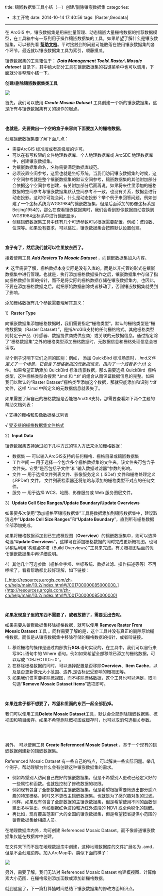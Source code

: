 title: 镶嵌数据集工具小结（一）创建/删除镶嵌数据集
categories:
  - 木工开物
date: 2014-10-14 17:40:56
tags: [Raster,Geodata]
---
在 ArcGIS 中，镶嵌数据集是用来批量管理、动态镶嵌大量栅格数据的推荐数据模型，在工具箱中有一系列用于操作镶嵌数据集的工具。如果希望了解什么是镶嵌数据集，可以预先看&nbsp;[**帮助文档**](http://resources.arcgis.com/zh-cn/help/main/10.2/#/na/009t00000037000000/)。平时接触到的问题可能散落在使用镶嵌数据集的各个环节，最近就以镶嵌数据集工具为索引，顺藤摸瓜。

镶嵌数据集的工具箱位于： _**Data Management Tools\ Raster\ Mosaic dataset**_ 目录下，其中绝大部分工具在镶嵌数据集的右键菜单中也可以调用，下面就分类整理小结一下。

**创建/删除镶嵌数据集类工具**

![](http://img.blog.csdn.net/20141014112445382)

首先，我们可以使用 **_Create Mosaic Dataset_** 工具创建一个新的镶嵌数据集，这是所有与镶嵌数据集有关的操作的起点。

<br>

**也就是，先要做出一个空的盒子来容纳下面要加入的栅格数据。**

创建镶嵌数据集要了解下面几点：

- 需要ArcGIS 标准版或者高级版的许可。
- 可以在有写权限的文件地理数据库、个人地理数据库或 ArcSDE 地理数据库中，创建镶嵌数据集。
- 为镶嵌数据集命名，名称需要满足数据库规范。
- 必须设置空间参考，这里也就是坐标系统。当我们访问镶嵌数据集的时候，这个空间参考就是整个镶嵌数据集的默认空间参考，镶嵌数据集的其他附加部分会依据这个空间参考创建，有关附加部分后面再说。如果将来往里添加的栅格数据的空间参考与镶嵌数据集默认空间参考不一致，也没有关系，数据会进行动态投影。这时你可能会问，什么是动态投影？举个例子来回答问题，例如创建了一个坐标系统为WGS1984的镶嵌数据集，但是后面添加的影像坐标系是Beijing1954的，那么在查看镶嵌数据集时，我们会看到影像数据自动变换到WGS1984坐标系中进行镶嵌显示。
- 创建镶嵌数据集工具中还有几个可选参数可以根据需要配置，例如：波段数、位深等。如果没有要求，可以跳过，镶嵌数据集会按照默认设置创建。

<br>

**盒子有了，然后我们就可以往里放东西了。**

接着使用工具 **_Add Rasters To Mosaic Dataset_** ，向镶嵌数据集加入内容。

★ 这里需要了解，栅格数据本身实际是没有入库的，而是以非托管的形式在镶嵌数据集中进行管理。也就是，执行添加栅格数据操作之后，镶嵌数据集中存储了指向栅格数据位置的指针，而不是将实际的栅格数据存储在镶嵌数据集内。也因此，不要在添加栅格数据之后，就把原始数据删除或者移动了，否则镶嵌数据集就受到了影响。

添加栅格数据有几个参数需要理解其意义：

1）**Raster Type**

向镶嵌数据集添加栅格数据时，我们需要指定“栅格类型”。默认的栅格类型是“栅格数据集（Raster Dataset）”，是指ArcGIS支持的任何栅格格式。其他栅格类型则特定于产品（传感器、数据提供商或供应商）或关联的元数据信息。通过指定除了“栅格数据集”之外的栅格类型添加栅格数据时，元数据信息和栅格处理信息会被读取。

举个例子说明下它们之间的区别：例如， 添加 QuickBird 标准场景时，*.imd文件定义了一个场景，它包含了栅格数据的元数据信息，指向了一个或者多个*.tif 文件。如果希望正确添加&nbsp;QuickBird 标准场景数据，那么需要选择&nbsp;QuickBird &nbsp;栅格类型，这种栅格类型会搜索 *.imd 和 *.tif 的组合从而保证数据信息的完整。如果我们以默认的“Raster Dataset”栅格类型添加这个数据，那就只能添加和识别 *.tif 文件，这样 *.imd 中所定义的元数据信息就丢失了。

如果需要了解自己的栅格数据是否能被ArcGIS支持，那需要查看如下两个主题的帮助文档列表：

√ [支持的栅格和影像数据格式列表](http://resources.arcgis.com/zh-cn/help/main/10.2/index.html#//009t0000000v000000)

√ [受支持的栅格数据集文件格式](http://resources.arcgis.com/zh-cn/help/main/10.2/index.html#//009t0000000q000000)


2）**Input Data**

镶嵌数据集支持通过如下几种方式的输入方法来添加栅格数据：

- 数据集 — 可以输入ArcGIS支持的任何栅格、栅格目录或镶嵌数据集
- 工作空间 — 用于选择一个包含多个栅格数据集的文件夹。该文件夹可包含子文件夹。它受“是否包括子文件”和“输入数据过滤器”参数的影响。
- 文件 — 用于选择文件列表文件、影像服务定义 (.ISDef) 文件和栅格处理定义 (.RPDef) 文件。 文件列表检索器还将忽略与添加的栅格类型不对应的任何文件。
- 服务 — 用于选择 WCS、地图、影像服务或 Web 服务图层文件。

3）**Update Cell Size Ranges/Update Boundary/Update Overviews**

如果要多次使用“添加栅格至镶嵌数据集”工具将数据添加到镶嵌数据集中，建议取消选中“**Update Cell Size Ranges**”和“**Update Boundary**”，直到所有栅格数据全部添加完成。

如果将栅格数据添加到已生成概视图（**Overview**）的镶嵌数据集中，则可以选择勾选“**Update Overviews**”，这样可在添加栅格数据的同时完成更新概视图。也可以稍后利用“构建金字塔（Build Overviews）”工具来完成。有关概视图后面的优化镶嵌数据集中再详细说明。

4）其他几个可选参数（栅格金字塔、坐标系统、数据过滤、操作描述等等）不再啰嗦了，看看帮助都比较好理解，如下链接：

[_http://resources.arcgis.com/zh-cn/help/main/10.2/index.html#//001700000085000000_](http://resources.arcgis.com/zh-cn/help/main/10.2/index.html#//001700000085000000)

<br>

**如果发现盒子里的东西不需要了，或者放错了，需要丢出去呢。**

如果需要从镶嵌数据集移除栅格数据，就可以使用 **Remove Raster From Mosaic Dataset** 工具 。同样需要了解的是，这个工具并没有真正的删除原始栅格数据，而仅是从镶嵌数据集中移除存储的栅格数据的指针，或者叫链接。


1. 移除栅格的操作是通过内部执行**SQL**语句实现的，在工具中，我们可以自行来写SQL语句中的 Where 语句。例如如果希望全部移除已添加的栅格数据，可以写成&nbsp;“OBJECTID&gt;=0”。
2. 在移除栅格数据的同时，可以选择配置是否移除**Overview**、**Item Cache**，以及是否更新像元大小范围、边界,是否标记受影响的概视图等。
3. 如果我们仅需要移除概视图，而不移除栅格数据，这个工具也可以满足，取消勾选“**Remove Mosaic Dataset Items**”选项即可。


<br>

**如果连盒子都不想要了，希望和里面的东西一起全部扔掉。**

我们可以使用工具**Delete Mosaic Dataset**工具，默认会全部删除镶嵌数据集、概视图和项目缓存。如果不希望删除概视图或缓存时，也可以取消勾选相关参数。



<br>

<br>


另外， 可以使用工具 **Create Referenced Mosaic Dataset** ，基于一个现有的镶嵌数据创建新的镶嵌数据集。

Referenced Mosaic Dataset&nbsp;有一些自己的特点，可以解决一些实际问题。举几个例子，帮助理解为什么会有创建这种镶嵌数据集的需求。

- 例如希望别人访问自己做好的镶嵌数据集，但是不希望别人更改已经定义好的一些属性和函数。也就是控制了修改数据的权限。 
- 例如现有包含了全部数据的主镶嵌数据集，但是希望根据需要筛选出部分感兴趣的特定栅格，同时又不更改主镶嵌数据集。也就是为了感兴趣对象的过滤。
- 同样，如果现有包含了全部数据的主镶嵌数据集，但是希望使用不同的函数创建出多种输出，例如根据红色波段和近红外波段的 NDVI 或全色锐化的镶嵌。
- 再比如，现有覆盖范围广大的全国的镶嵌数据集，但是希望按省提供小范围的镶嵌数据集给相应人员。

在地理数据库内外，均可创建&nbsp;Referenced Mosaic Dataset。而不像普通镶嵌数据集仅能在数据库中创建。

在文件夹下而不是在地理数据库中创建，这种地理数据库的文件扩展名为 .amd，但是不会创建边界。加入ArcMap中，类似下面的样子：

![](http://img.blog.csdn.net/20141014173357140)

另外，需要了解，我们无法对&nbsp;Referenced Mosaic Dataset&nbsp;构建概视图、计算像素大小范围、在栅格级别添加函数或添加新栅格数据。

就到这里了，下一篇打算抽时间总结下镶嵌数据集的修改方面知识点。


